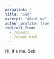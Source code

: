 ```yaml
---
permalink: /
title: "Seb"
excerpt: "About me"
author_profile: true
redirect_from:
  - /about/
  - /about.html
---
```


Hi, it's me. Seb
